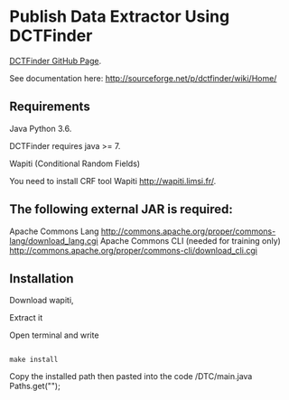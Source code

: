 <h1>Publish Data Extractor Using DCTFinder</h1>

[DCTFinder GitHub Page](https://github.com/xtannier/DCTFinder).

See documentation here: http://sourceforge.net/p/dctfinder/wiki/Home/

## Requirements
Java
Python 3.6.

DCTFinder requires java >= 7.

Wapiti (Conditional Random Fields)

You need to install CRF tool Wapiti http://wapiti.limsi.fr/.

## The following external JAR is required:
Apache Commons Lang http://commons.apache.org/proper/commons-lang/download_lang.cgi
Apache Commons CLI (needed for training only) http://commons.apache.org/proper/commons-cli/download_cli.cgi

## Installation 

Download wapiti, 

Extract it

Open terminal and write 

```

make install

```

Copy the installed path then pasted into the code /DTC/main.java Paths.get("<Past your path here >");


